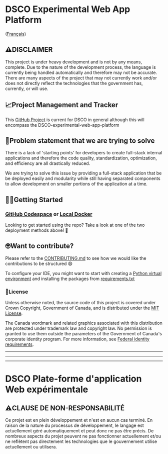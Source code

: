 # DSCO Experimental Web App Platform

([Français](#dsco-plate-forme-dapplication-web-expérimentale))

## ⚠️DISCLAIMER

This project is under heavy development and is not by any means, complete. Due to the nature of the development process, the language is currently being handled automatically and therefore may not be accurate. There are many aspects of the project that may not currently work and/or does not directly reflect the technologies that the government has, currently, or will use.

## 📈Project Management and Tracker

This [GitHub Project](https://github.com/orgs/PHACDataHub/projects/10/views/2) is current for DSCO in general although this will encompass the DSCO-experimental-web-app-platform

## 🤔Problem statement that we are trying to solve

There is a lack of 'starting points' for developers to create full-stack internal applications and therefore the code quality, standardization, optimization, and efficiency are all drastically reduced.

We are trying to solve this issue by providing a full-stack application that be be deployed easily and modularity while still having separated components to allow development on smaller portions of the application at a time.

## 👨‍💻Getting Started

### [GitHub Codespace](/README-docs/EN/github-codespace-deployment.md) or [Local Docker](/README-docs/EN/local-docker-deployment.md)

Looking to get started using the repo? Take a look at one of the two deployment methods above! 🚀

## 🤓Want to contribute?
Please refer to the [CONTRIBUTING.md](/CONTRIBUTING.md) to see how we would like the contributions to be structured 😄

To configure your IDE, you might want to start with creating a [Python virtual environment](/README-docs/EN/local-docker-deployment.md#setting-up-python-virtual-environment) and installing the packages from [requirements.txt](/core-api/requirements.txt)

### 📄License

Unless otherwise noted, the source code of this project is covered under Crown Copyright, Government of Canada, and is distributed under the [MIT License](LICENSE).

The Canada wordmark and related graphics associated with this distribution are protected under trademark law and copyright law. No permission is granted to use them outside the parameters of the Government of Canada's corporate identity program. For more information, see [Federal identity requirements](https://www.canada.ca/en/treasury-board-secretariat/topics/government-communications/federal-identity-requirements.html).

______________________
______________________
______________________

<!-- markdownlint-disable MD024 MD025 -->
# DSCO Plate-forme d'application Web expérimentale

## ⚠️CLAUSE DE NON-RESPONSABILITÉ

Ce projet est en plein développement et n'est en aucun cas terminé. En raison de la nature du processus de développement, le langage est actuellement géré automatiquement et peut donc ne pas être précis. De nombreux aspects du projet peuvent ne pas fonctionner actuellement et/ou ne reflètent pas directement les technologies que le gouvernement utilise actuellement ou utilisera.
